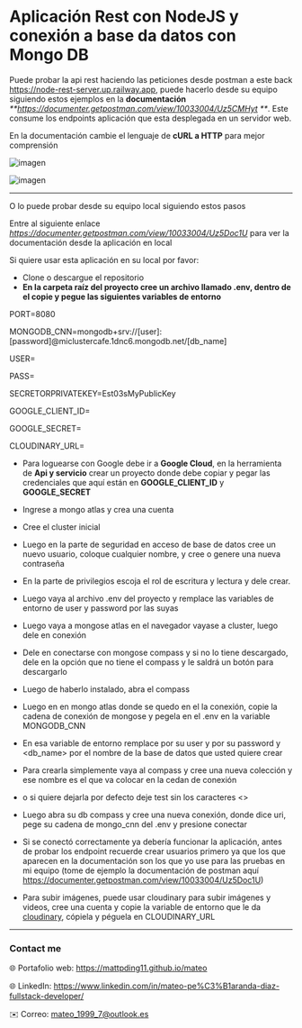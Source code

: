 # Aplicación Rest con NodeJS y conexión a base da datos con Mongo DB

Puede probar la api rest haciendo las peticiones desde postman a este back https://node-rest-server.up.railway.app, puede hacerlo desde su equipo siguiendo estos ejemplos en la **documentación** _**<https://documenter.getpostman.com/view/10033004/Uz5CMHyt> **_. Este consume los endpoints aplicación que esta desplegada en un servidor web.

En la documentación cambie el lenguaje de **cURL a HTTP** para mejor comprensión 

![imagen](https://res.cloudinary.com/drbotbbjb/image/upload/v1653938308/Screenshot_151_hyuwf2.png)

![imagen](https://res.cloudinary.com/drbotbbjb/image/upload/v1653938308/Screenshot_152_enbw7p.png)

____

O lo puede probar desde su equipo local siguiendo estos pasos

Entre al siguiente enlace _<https://documenter.getpostman.com/view/10033004/Uz5Doc1U>_ para ver la documentación desde la aplicación en local

Si quiere usar esta aplicación en su local por favor:
-	Clone o descargue el repositorio 
- **En la carpeta raíz del proyecto cree un archivo llamado .env, dentro de el copie y pegue las siguientes variables de entorno**

PORT=8080

MONGODB_CNN=mongodb+srv://[user]:[password]@miclustercafe.1dnc6.mongodb.net/[db_name]

USER=
  
PASS=
  
SECRETORPRIVATEKEY=Est03sMyPublicKey
  
GOOGLE_CLIENT_ID=
  
GOOGLE_SECRET=

CLOUDINARY_URL=


- Para loguearse con Google debe ir a **Google Cloud**, en la herramienta de **Api y servicio** crear un proyecto donde debe copiar y pegar las credenciales que aquí están en **GOOGLE_CLIENT_ID** y **GOOGLE_SECRET**
  
-	Ingrese a mongo atlas y crea una cuenta
-	Cree el cluster inicial
-	Luego en la parte de seguridad en acceso de base de datos cree un nuevo usuario, coloque cualquier nombre, y cree o genere una nueva contraseña 
-	En la parte de privilegios escoja el rol de escritura y lectura y dele crear.
-	Luego vaya al archivo .env del proyecto y remplace las variables de entorno de user y password por las suyas 
-	Luego vaya a mongose atlas en el navegador vayase a cluster, luego dele en conexión 
-	Dele en conectarse con mongose compass y si no lo tiene descargado, dele en la opción que no tiene el compass y le saldrá un botón para descargarlo
-	Luego de haberlo instalado, abra el compass
-	Luego en en mongo atlas donde se quedo en el la conexión, copie la cadena de conexión de mongose y pegela en el .env en la variable MONGODB_CNN
-	En esa variable de entorno remplace <user> por su user y <password> por su password y <db_name> por el nombre de la base de datos que usted quiere crear
-	Para crearla simplemente vaya al compass y cree una nueva colección y ese nombre es el que va colocar en la cedan de conexión
-	 o si quiere dejarla por defecto deje test sin los caracteres <>
-	Luego abra su db compass y cree una nueva conexión, donde dice uri, pege su cadena de mongo_cnn del .env y presione conectar 
-	Si se conectó correctamente ya debería funcionar la aplicación, antes de probar los endpoint recuerde crear usuarios primero ya que los que aparecen en la documentación son los que yo use para las pruebas en mi equipo (tome de ejemplo la documentación de postman aquí
<https://documenter.getpostman.com/view/10033004/Uz5Doc1U>)
- Para subir imágenes, puede usar cloudinary para subir imágenes y videos, cree una cuenta y copie la variable de entorno que le da [cloudinary](https://cloudinary.com/), cópiela y péguela en CLOUDINARY_URL
  
 ---
  
 ### Contact me
 
🌐 Portafolio web: https://mattpding11.github.io/mateo 
  
🌐 LinkedIn: https://www.linkedin.com/in/mateo-pe%C3%B1aranda-diaz-fullstack-developer/
  
✉️ Correo: mateo_1999_7@outlook.es

